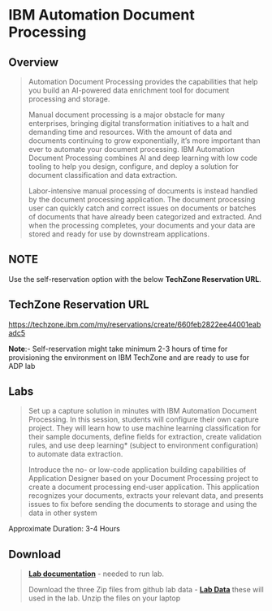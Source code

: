 # IBM Automation Document Processing
## Overview
>  Automation Document Processing provides the capabilities that help you build an AI-powered data enrichment tool for document processing and storage.
>
>  Manual document processing is a major obstacle for many enterprises, bringing digital transformation initiatives to a halt and demanding time and resources. With the amount of data and documents continuing to grow exponentially, it’s more important than ever to automate your document processing. IBM Automation Document Processing combines AI and deep learning with low code tooling to help you design, configure, and deploy a solution for document classification and data extraction.
>
>  Labor-intensive manual processing of documents is instead handled by the document processing application. The document processing user can quickly catch and correct issues on documents or batches of documents that have already been categorized and extracted. And when the processing completes, your documents and your data are stored and ready for use by downstream applications.


## **NOTE**
Use the self-reservation option with the below **TechZone Reservation URL**.

## **TechZone Reservation URL**
https://techzone.ibm.com/my/reservations/create/660feb2822ee44001eabadc5


**Note**:- Self-reservation might take minimum 2-3 hours of time for provisioning the environment on IBM TechZone and are ready to use for ADP lab

## Labs
> Set up a capture solution in minutes with IBM Automation Document Processing. In this session, students will configure their own capture project. They will learn how to use machine learning classification for their sample documents, define fields for extraction, create validation rules, and use deep learning* (subject to environment configuration) to automate data extraction. 
> 
> Introduce the no- or low-code application building capabilities of Application Designer based on your Document Processing project to create a document processing end-user application. This application recognizes your documents, extracts your relevant data, and presents issues to fix before sending the documents to storage and using the data in other system


Approximate Duration: 3-4 Hours


## Download
> **[Lab documentation](Lab%20Guide%20-%20Automation%20Document%20Processing%20(ADP).pdf)** - needed to run lab.
>  
> Download the three Zip files from github lab data - **[Lab Data](Lab%20Data)** these will used in the lab.  Unzip the files on your laptop
